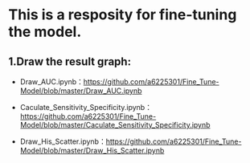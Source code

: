 ﻿
# This is a resposity for fine-tuning the model.

## 1.Draw the result graph: 

- Draw_AUC.ipynb：https://github.com/a6225301/Fine_Tune-Model/blob/master/Draw_AUC.ipynb

- Caculate_Sensitivity_Specificity.ipynb：https://github.com/a6225301/Fine_Tune-Model/blob/master/Caculate_Sensitivity_Specificity.ipynb

- Draw_His_Scatter.ipynb：https://github.com/a6225301/Fine_Tune-Model/blob/master/Draw_His_Scatter.ipynb
